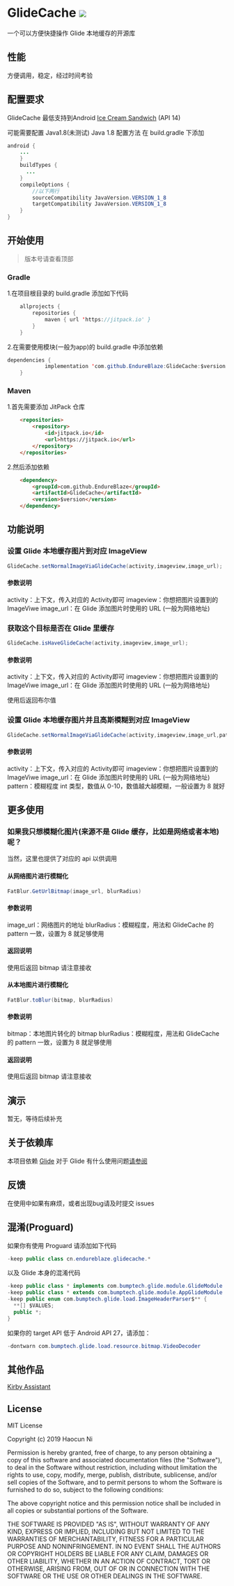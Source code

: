 # GlideCache  [![](https://jitpack.io/v/EndureBlaze/GlideCache.svg)](https://jitpack.io/#EndureBlaze/GlideCache)
一个可以方便快捷操作 Glide 本地缓存的开源库
## 性能
方便调用，稳定，经过时间考验
## 配置要求
GlideCache 最低支持到Android [Ice Cream Sandwich](https://developer.android.com/about/versions/android-4.0-highlights.html) (API 14)

可能需要配置 Java1.8(未测试)
Java 1.8 配置方法
在 build.gradle 下添加
``` Java
android {
    ...
    }
    buildTypes {
      ...
    }
    compileOptions {
        //以下两行
        sourceCompatibility JavaVersion.VERSION_1_8
        targetCompatibility JavaVersion.VERSION_1_8
    }
}
```
## 开始使用

> 版本号请查看顶部

### Gradle
1.在项目根目录的 build.gradle 添加如下代码
``` Java
	allprojects {
		repositories {
			maven { url 'https://jitpack.io' }
		}
	}
```
2.在需要使用模块(一般为app)的 build.gradle 中添加依赖
``` Java
dependencies {
	        implementation 'com.github.EndureBlaze:GlideCache:$version'
	}
```
### Maven
1.首先需要添加 JitPack 仓库
``` HTML
    <repositories>
		<repository>
		    <id>jitpack.io</id>
		    <url>https://jitpack.io</url>
		</repository>
	</repositories>
```
2.然后添加依赖
``` HTML
	<dependency>
	    <groupId>com.github.EndureBlaze</groupId>
	    <artifactId>GlideCache</artifactId>
	    <version>$version</version>
	</dependency>
```
## 功能说明
### 设置 Glide 本地缓存图片到对应 ImageView
``` Java
GlideCache.setNormalImageViaGlideCache(activity,imageview,image_url);
```
#### 参数说明
activity：上下文，传入对应的 Activity即可
imageview：你想把图片设置到的 ImageViwe
image_url：在 Glide 添加图片时使用的 URL (一般为网络地址)

### 获取这个目标是否在 Glide 里缓存
``` Java
GlideCache.isHaveGlideCache(activity,imageview,image_url);
```
#### 参数说明
activity：上下文，传入对应的 Activity即可
imageview：你想把图片设置到的 ImageViwe
image_url：在 Glide 添加图片时使用的 URL (一般为网络地址)

使用后返回布尔值

### 设置 Glide 本地缓存图片并且高斯模糊到对应 ImageView
``` Java
GlideCache.setNormalImageViaGlideCache(activity,imageview,image_url,pattern);
```
#### 参数说明
activity：上下文，传入对应的 Activity即可
imageview：你想把图片设置到的 ImageViwe
image_url：在 Glide 添加图片时使用的 URL (一般为网络地址)
pattern：模糊程度 int 类型，数值从 0-10，数值越大越模糊，一般设置为 8 就好

## 更多使用
### 如果我只想模糊化图片(来源不是 Glide 缓存，比如是网络或者本地)呢？
当然，这里也提供了对应的 api 以供调用
#### 从网络图片进行模糊化
``` Java
FatBlur.GetUrlBitmap(image_url, blurRadius)
```
#### 参数说明
image_url：网络图片的地址
blurRadius：模糊程度，用法和 GlideCache 的 pattern 一致，设置为 8 就足够使用
#### 返回说明
使用后返回 bitmap 请注意接收

#### 从本地图片进行模糊化
``` Java
FatBlur.toBlur(bitmap, blurRadius)
```
#### 参数说明
bitmap：本地图片转化的 bitmap
blurRadius：模糊程度，用法和 GlideCache 的 pattern 一致，设置为 8 就足够使用
#### 返回说明
使用后返回 bitmap 请注意接收

## 演示
暂无，等待后续补充

## 关于依赖库
本项目依赖 [Glide](https://github.com/bumptech/glide) 对于 Glide 有什么使用问题[请参阅](https://muyangmin.github.io/glide-docs-cn/)

## 反馈
在使用中如果有麻烦，或者出现bug请及时提交 issues

## 混淆(Proguard)
如果你有使用 Proguard 请添加如下代码
``` Java
-keep public class cn.endureblaze.glidecache.*
```
以及 Glide 本身的混淆代码
``` Java
-keep public class * implements com.bumptech.glide.module.GlideModule
-keep public class * extends com.bumptech.glide.module.AppGlideModule
-keep public enum com.bumptech.glide.load.ImageHeaderParser$** {
  **[] $VALUES;
  public *;
}
```
如果你的 target API 低于 Android API 27，请添加：
``` Java
-dontwarn com.bumptech.glide.load.resource.bitmap.VideoDecoder
```
## 其他作品
[Kirby Assistant](https://github.com/EndureBlaze/Kirby-Assistant)

License
-------
MIT License

Copyright (c) 2019 Haocun Ni

Permission is hereby granted, free of charge, to any person obtaining a copy
of this software and associated documentation files (the "Software"), to deal
in the Software without restriction, including without limitation the rights
to use, copy, modify, merge, publish, distribute, sublicense, and/or sell
copies of the Software, and to permit persons to whom the Software is
furnished to do so, subject to the following conditions:

The above copyright notice and this permission notice shall be included in all
copies or substantial portions of the Software.

THE SOFTWARE IS PROVIDED "AS IS", WITHOUT WARRANTY OF ANY KIND, EXPRESS OR
IMPLIED, INCLUDING BUT NOT LIMITED TO THE WARRANTIES OF MERCHANTABILITY,
FITNESS FOR A PARTICULAR PURPOSE AND NONINFRINGEMENT. IN NO EVENT SHALL THE
AUTHORS OR COPYRIGHT HOLDERS BE LIABLE FOR ANY CLAIM, DAMAGES OR OTHER
LIABILITY, WHETHER IN AN ACTION OF CONTRACT, TORT OR OTHERWISE, ARISING FROM,
OUT OF OR IN CONNECTION WITH THE SOFTWARE OR THE USE OR OTHER DEALINGS IN THE
SOFTWARE.
